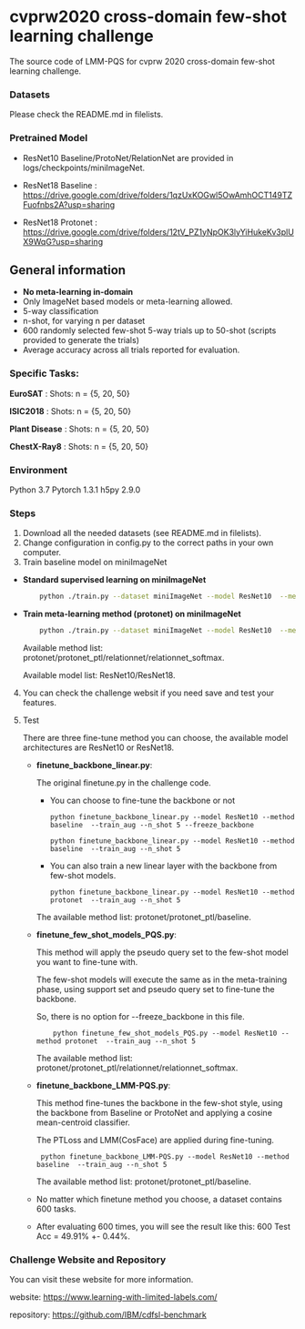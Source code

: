 # cvprw2020 cross-domain few-shot learning challenge

The source code of LMM-PQS for cvprw 2020 cross-domain few-shot learning challenge.

### Datasets
Please check the README.md in filelists.

### Pretrained Model
* ResNet10 Baseline/ProtoNet/RelationNet are provided in logs/checkpoints/miniImageNet.

* ResNet18 Baseline : https://drive.google.com/drive/folders/1qzUxKOGwl5OwAmhOCT149TZFuofnbs2A?usp=sharing
* ResNet18 Protonet : https://drive.google.com/drive/folders/12tV_PZ1yNpOK3lyYiHukeKv3plUX9WqG?usp=sharing

## General information

* **No meta-learning in-domain**
* Only ImageNet based models or meta-learning allowed.
* 5-way classification
* n-shot, for varying n per dataset
* 600 randomly selected few-shot 5-way trials up to 50-shot (scripts provided to generate the trials)
* Average accuracy across all trials reported for evaluation.


### Specific Tasks:

**EuroSAT**   : Shots: n = {5, 20, 50}

**ISIC2018**  :  Shots: n = {5, 20, 50}

**Plant Disease** :  Shots: n = {5, 20, 50}

**ChestX-Ray8**  :  Shots: n = {5, 20, 50}

### Environment
Python 3.7
Pytorch 1.3.1
h5py 2.9.0

### Steps
1. Download all the needed datasets (see README.md in filelists).
2. Change configuration in config.py to the correct paths in your own computer.
3. Train baseline model on miniImageNet
- **Standard supervised learning on miniImageNet**

    ```bash
        python ./train.py --dataset miniImageNet --model ResNet10  --method baseline --train_aug
    ```
- **Train meta-learning method (protonet) on miniImageNet**

    ```bash
        python ./train.py --dataset miniImageNet --model ResNet10  --method protonet --n_shot 5 --train_aug
    ```
    
    Available method list:  protonet/protonet_ptl/relationnet/relationnet_softmax.
 
    Available model list:  ResNet10/ResNet18.

4. You can check the challenge websit if you need save and test your features.

5. Test

     There are three fine-tune method you can choose,  the available model architectures are  ResNet10 or ResNet18.

     * **finetune_backbone_linear.py**:

         The original finetune.py in the challenge code.

         - You can choose to fine-tune the backbone or not
         
               python finetune_backbone_linear.py --model ResNet10 --method baseline  --train_aug --n_shot 5 --freeze_backbone

               python finetune_backbone_linear.py --model ResNet10 --method baseline  --train_aug --n_shot 5 

          - You can also train a new linear layer with the backbone from few-shot models.
          
                python finetune_backbone_linear.py --model ResNet10 --method protonet  --train_aug --n_shot 5 
    
          The available method list: protonet/protonet_ptl/baseline.

      * **finetune_few_shot_models_PQS.py**:

          This method will apply the pseudo query set to the few-shot model you want to fine-tune with. 

          The few-shot models will execute the same as in the meta-training phase, using support set and pseudo query set to fine-tune the backbone.

           So, there is no option for --freeze_backbone in this file.
    
                python finetune_few_shot_models_PQS.py --model ResNet10 --method protonet  --train_aug --n_shot 5
    
           The available method list:  protonet/protonet_ptl/relationnet/relationnet_softmax.

     * **finetune_backbone_LMM-PQS.py**:

         This method fine-tunes the backbone in the few-shot style, using the backbone from Baseline or ProtoNet and applying a cosine mean-centroid classifier.

         The PTLoss and LMM(CosFace) are applied during fine-tuning.
    
            python finetune_backbone_LMM-PQS.py --model ResNet10 --method baseline  --train_aug --n_shot 5
 
         The available method list: protonet/protonet_ptl/baseline.


     * No matter which finetune method you choose, a dataset contains 600 tasks.

     * After evaluating 600 times, you will see the result like this: 600 Test Acc = 49.91% +- 0.44%.

### Challenge Website and Repository
You can visit these website for more information.

website: https://www.learning-with-limited-labels.com/

repository: https://github.com/IBM/cdfsl-benchmark

